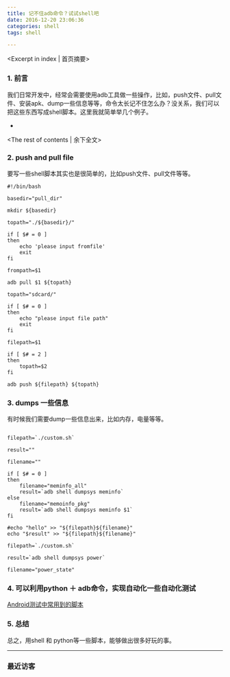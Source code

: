 ```yaml
---
title: 记不住adb命令？试试shell吧
date: 2016-12-20 23:06:36
categories: shell
tags: shell

---
```

<Excerpt in index | 首页摘要>
### 1. 前言

我们日常开发中，经常会需要使用adb工具做一些操作，比如，push文件、pull文件、安装apk、dump一些信息等等，命令太长记不住怎么办？没关系，我们可以把这些东西写成shell脚本。这里我就简单举几个例子。

+ <!-- more -->
<The rest of contents | 余下全文>

### 2. push and pull file

要写一些shell脚本其实也是很简单的，比如push文件、pull文件等等。

```shell
#!/bin/bash

basedir="pull_dir"

mkdir ${basedir}

topath="./${basedir}/"

if [ $# = 0 ]
then
	echo 'please input fromfile'
	exit
fi

frompath=$1

adb pull $1 ${topath}

```

```shell
topath="sdcard/"

if [ $# = 0 ]
then
	echo "please input file path"
	exit
fi

filepath=$1

if [ $# = 2 ]
then
	topath=$2
fi

adb push ${filepath} ${topath}

```

### 3. dumps 一些信息

有时候我们需要dump一些信息出来，比如内存，电量等等。

```shell

filepath=`./custom.sh`

result=""

filename=""

if [ $# = 0 ]
then
	filename="meminfo_all"
	result=`adb shell dumpsys meminfo`
else
	filename="memoinfo_pkg"
	result=`adb shell dumpsys meminfo $1`
fi

#echo "hello" >> "${filepath}${filename}"
echo "$result" >> "${filepath}${filename}"
```

```shell
filepath=`./custom.sh`

result=`adb shell dumpsys power`

filename="power_state"

```

### 4. 可以利用python ＋ adb命令，实现自动化一些自动化测试

[Android测试中常用到的脚本](https://github.com/gb112211/AndroidTestScripts)

### 5. 总结

总之，用shell 和 python等一些脚本，能够做出很多好玩的事。


---### 最近访客<ul class="ds-recent-visitors" data-num-items="46" data-avatar-size="40"></ul>




